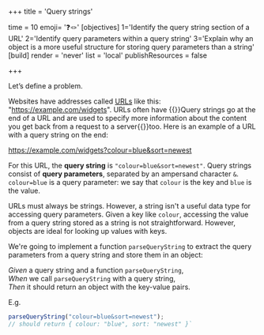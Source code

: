 +++
title = 'Query strings'

time = 10
emoji= '❓🪢'
[objectives]
1='Identify the query string section of a URL'
2='Identify query parameters within a query string'
3='Explain why an object is a more useful structure for storing query parameters than a string' 
[build]
  render = 'never'
  list = 'local'
  publishResources = false

+++

Let’s define a problem.

Websites have addresses called <abbr title="Uniform Resource Locator">[URLs](https://developer.mozilla.org/en-US/docs/Learn/Common_questions/Web_mechanics/What_is_a_URL)</abbr> like this: "https://example.com/widgets". URLs often have {{<tooltip title="query strings">}}Query strings go at the end of a URL and are used to specify more information about the content you get back from a request to a server{{</tooltip>}}too. Here is an example of a URL with a query string on the end:

https://example.com/widgets?colour=blue&sort=newest

For this URL, the **query string** is `"colour=blue&sort=newest"`. Query strings consist of **query parameters**, separated by an ampersand character `&`. `colour=blue` is a query parameter: we say that `colour` is the key and `blue` is the value.

URLs must always be strings. However, a string isn't a useful data type for accessing query parameters. Given a key like `colour`, accessing the value from a query string stored as a string is not straightforward. However, objects are ideal for looking up values with keys.

We're going to implement a function `parseQueryString` to extract the query parameters from a query string and store them in an object:

_Given_ a query string and a function `parseQueryString`,  
_When_ we call `parseQueryString` with a query string,  
_Then_ it should return an object with the key-value pairs.

E.g.

```js
parseQueryString("colour=blue&sort=newest");
// should return { colour: "blue", sort: "newest" }`
```
